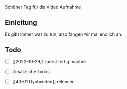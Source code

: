 Schöner Tag für die Video Aufnahme

## Einleitung

Es gibt immer was zu tun, also fangen wir mal endlich an.

## Todo

- [ ] [[2022-10-29]] zuerst fertig machen
- [ ] Zusätzliche Todos
- [ ] [[40-01 Dynbedded]] releasen

